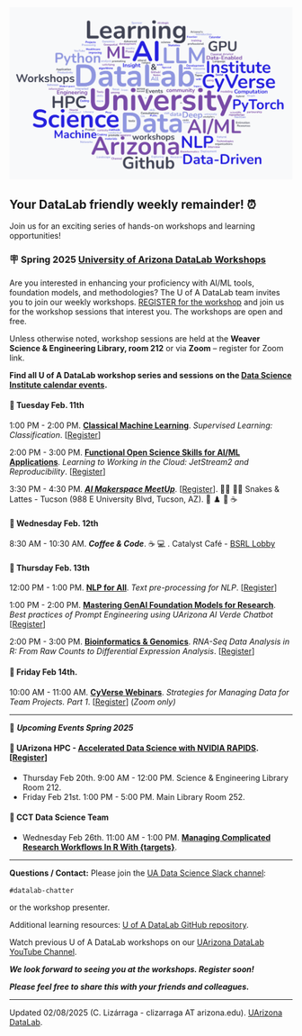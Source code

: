 
![WordCloud](images/DataLab_WordCloud3.png)

## Your DataLab friendly weekly remainder! :alarm_clock:

Join us for an exciting series of hands-on workshops and learning opportunities!                    

### :placard: Spring 2025 [University of Arizona DataLab Workshops](https://www.datascience.arizona.edu/education/uarizona-data-lab)

Are you interested in enhancing your proficiency with AI/ML tools, foundation models, and methodologies? The U of A DataLab team invites you to join our weekly workshops. [REGISTER for the workshop](https://datascience.arizona.edu/education/uarizona-data-lab) and join us for the workshop sessions that interest you. The workshops are open and free.

Unless otherwise noted, workshop sessions are held at the **Weaver Science & Engineering Library, room 212** or via **Zoom** – register for Zoom link.

**Find all U of A DataLab workshop series and sessions on the [Data Science Institute calendar events](s://www.datascience.arizona.edu/calendar).**

#### :pushpin: Tuesday Feb. 11th
<!--
11:30 AM - 1:00 PM. [**Leadership through Project Management: Team Culture Tips for Successful Research Projects**](https://github.com/ua-datalab/ResearchProductivity/blob/main/README.md) (Zoom only). [[Register for Zoom link](https://uarizona.co1.qualtrics.com/survey-builder/SV_cw3FdoEFy1SSp26)]
-->

1:00 PM - 2:00 PM. [**Classical Machine Learning**](https://github.com/ua-datalab/MLWorkshops/blob/main/README.md). _Supervised Learning:  Classification_. [[Register](https://uarizona.co1.qualtrics.com/jfe/form/SV_0CyWx6D43C7ZsmG)]

2:00 PM - 3:00 PM. [**Functional Open Science Skills for AI/ML Applications**](https://github.com/ua-datalab/FunctionalOpenSourceSkills/wiki). _Learning to Working in the Cloud: JetStream2 and Reproducibility_. [[Register](https://uarizona.co1.qualtrics.com/jfe/form/SV_cI55gABtcr9GjfE)]

3:30 PM - 4:30 PM. [_**AI Makerspace MeetUp**_](https://github.com/ua-datalab/AI-Makerspace/blob/main/README.md). [[Register](https://uarizona.co1.qualtrics.com/jfe/form/SV_5mRIgo8t54wO3Ii)]. :man_technologist: :woman_technologist: Snakes & Lattes - Tucson (988 E University Blvd, Tucson, AZ). :game_die: :chess_pawn: :snake: :coffee: 



#### :pushpin: Wednesday Feb. 12th
8:30 AM - 10:30 AM. _**Coffee &  Code**_. :coffee:  :computer: . Catalyst Café - [BSRL Lobby](https://bsrl.arizona.edu/)

<!--
1:00 PM - 2:00 PM. [**Data Science Tapas**](https://github.com/ua-datalab/DataScience-Tapas/blob/main/README.md). _Introduction to Python for Data Science_. [[Register](https://uarizona.co1.qualtrics.com/jfe/form/SV_brM5XGZHc4AhHgO)] 
-->

#### :pushpin: Thursday Feb. 13th
12:00 PM - 1:00 PM. [**NLP for All**](https://github.com/ua-datalab/NLP-Speech/blob/main/README.md). _Text pre-processing for NLP_.  [[Register](https://uarizona.co1.qualtrics.com/jfe/form/SV_3pEBKSiN4ejcY86)]

1:00 PM - 2:00 PM. [**Mastering GenAI Foundation Models for Research**](https://github.com/ua-datalab/Generative-AI/blob/main/README.md). _Best practices of Prompt Engineering using UArizona AI Verde Chatbot_ [[Register](https://uarizona.co1.qualtrics.com/jfe/form/SV_0wWiJ946ta9ExzE)]

2:00 PM - 3:00 PM. [**Bioinformatics & Genomics**](https://github.com/ua-datalab/Bioinformatics/wiki). _RNA-Seq Data Analysis in R: From Raw Counts to Differential Expression Analysis_. [[Register](https://uarizona.co1.qualtrics.com/jfe/form/SV_eUHXcEqBSFo44d0)]

#### :pushpin: Friday Feb 14th.
<!--
10:00 AM - 11:00 AM. [**CyVerse Office Hours**](https://learning.cyverse.org/)  [[Register](https://uarizona.co1.qualtrics.com/jfe/form/SV_d0F8WzR8CjuF6Qe)]
- [BSRL Lobby](https://bsrl.arizona.edu/)
-->

10:00 AM - 11:00 AM. [**CyVerse Webinars**](https://cyverse.org/webinars). _Strategies for Managing Data for Team Projects. Part 1_. [[Register](https://uarizona.co1.qualtrics.com/jfe/form/SV_cMggVcnCLwAWL6m)]
 (_Zoom only)_

***

:calendar: _**Upcoming Events Spring 2025**_ 


#### :pushpin:  UArizona HPC -  [**Accelerated Data Science with NVIDIA RAPIDS**](https://www.nvidia.com/content/dam/en-zz/Solutions/deep-learning/deep-learning-education/DLI-Workshop-Fundamentals-of-Accelerated-Data-Science-with-RAPIDS.pdf).   [[Register](https://docs.google.com/forms/d/e/1FAIpQLSdBFAqG9AzDnupatWYyxWmxK_PTLO5C9NNfT6BMGJejENfruQ/viewform?usp=header)]
* Thursday Feb 20th. 9:00 AM - 12:00 PM. Science & Engineering Library Room 212.
* Friday Feb 21st. 1:00 PM - 5:00 PM. Main Library Room 252.

#### :pushpin: CCT Data Science Team
* Wednesday Feb 26th. 11:00 AM - 1:00 PM. [**Managing Complicated Research Workflows In R With {targets}**](https://datascience.cct.arizona.edu/events/managing-complicated-research-workflows-r-targets).  

***

**Questions / Contact:** Please join the [UA Data Science Slack channel](https://uadatascience.slack.com/#datalab-chatter):
```
#datalab-chatter
```
or the workshop presenter.

Additional learning resources:  [U of A DataLab GitHub repository](https://ua-datalab.github.io/).

Watch previous U of A DataLab workshops on our [UArizona DataLab YouTube Channel](https://www.youtube.com/@UArizonaDataLab/playlists).

_**We look forward to seeing you at the workshops. Register soon!**_

_**Please feel free to share this with your friends and colleagues.**_

***


Updated 02/08/2025 (C. Lizárraga - clizarraga AT arizona.edu). [UArizona DataLab](https://ua-datalab.github.io/).


